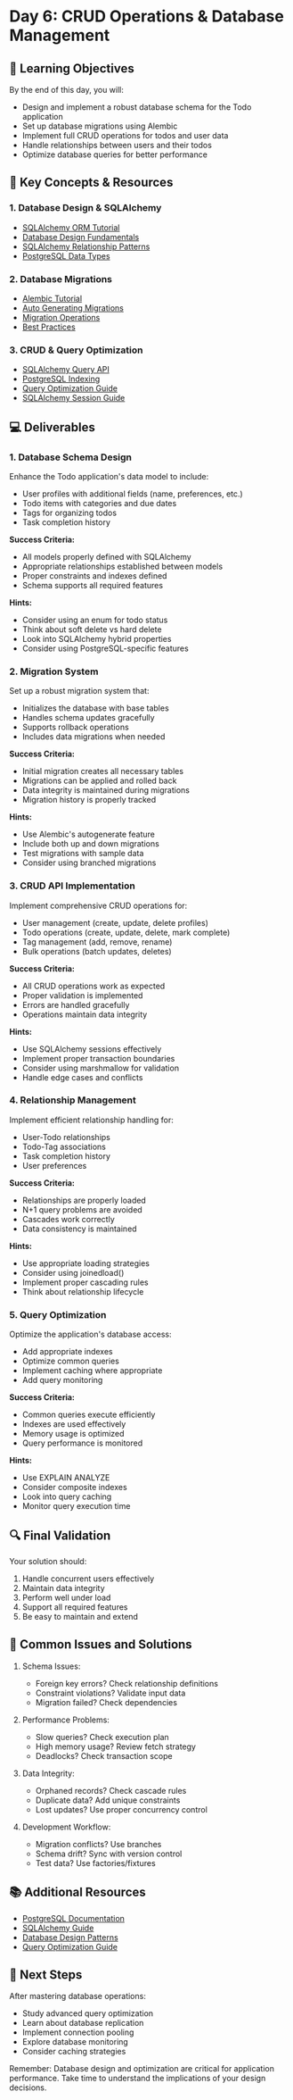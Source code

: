 # Day 6: CRUD Operations & Database Management

## 🎯 Learning Objectives

By the end of this day, you will:
- Design and implement a robust database schema for the Todo application
- Set up database migrations using Alembic
- Implement full CRUD operations for todos and user data
- Handle relationships between users and their todos
- Optimize database queries for better performance

## 📝 Key Concepts & Resources

### 1. Database Design & SQLAlchemy
- [SQLAlchemy ORM Tutorial](https://docs.sqlalchemy.org/en/14/orm/tutorial.html)
- [Database Design Fundamentals](https://www.postgresql.org/docs/current/ddl.html)
- [SQLAlchemy Relationship Patterns](https://docs.sqlalchemy.org/en/14/orm/basic_relationships.html)
- [PostgreSQL Data Types](https://www.postgresql.org/docs/current/datatype.html)

### 2. Database Migrations
- [Alembic Tutorial](https://alembic.sqlalchemy.org/en/latest/tutorial.html)
- [Auto Generating Migrations](https://alembic.sqlalchemy.org/en/latest/autogenerate.html)
- [Migration Operations](https://alembic.sqlalchemy.org/en/latest/ops.html)
- [Best Practices](https://alembic.sqlalchemy.org/en/latest/cookbook.html)

### 3. CRUD & Query Optimization
- [SQLAlchemy Query API](https://docs.sqlalchemy.org/en/14/orm/query.html)
- [PostgreSQL Indexing](https://www.postgresql.org/docs/current/indexes.html)
- [Query Optimization Guide](https://www.postgresql.org/docs/current/performance-tips.html)
- [SQLAlchemy Session Guide](https://docs.sqlalchemy.org/en/14/orm/session_basics.html)

## 💻 Deliverables

### 1. Database Schema Design

Enhance the Todo application's data model to include:
- User profiles with additional fields (name, preferences, etc.)
- Todo items with categories and due dates
- Tags for organizing todos
- Task completion history

**Success Criteria:**
- All models properly defined with SQLAlchemy
- Appropriate relationships established between models
- Proper constraints and indexes defined
- Schema supports all required features

**Hints:**
- Consider using an enum for todo status
- Think about soft delete vs hard delete
- Look into SQLAlchemy hybrid properties
- Consider using PostgreSQL-specific features

### 2. Migration System

Set up a robust migration system that:
- Initializes the database with base tables
- Handles schema updates gracefully
- Supports rollback operations
- Includes data migrations when needed

**Success Criteria:**
- Initial migration creates all necessary tables
- Migrations can be applied and rolled back
- Data integrity is maintained during migrations
- Migration history is properly tracked

**Hints:**
- Use Alembic's autogenerate feature
- Include both up and down migrations
- Test migrations with sample data
- Consider using branched migrations

### 3. CRUD API Implementation

Implement comprehensive CRUD operations for:
- User management (create, update, delete profiles)
- Todo operations (create, update, delete, mark complete)
- Tag management (add, remove, rename)
- Bulk operations (batch updates, deletes)

**Success Criteria:**
- All CRUD operations work as expected
- Proper validation is implemented
- Errors are handled gracefully
- Operations maintain data integrity

**Hints:**
- Use SQLAlchemy sessions effectively
- Implement proper transaction boundaries
- Consider using marshmallow for validation
- Handle edge cases and conflicts

### 4. Relationship Management

Implement efficient relationship handling for:
- User-Todo relationships
- Todo-Tag associations
- Task completion history
- User preferences

**Success Criteria:**
- Relationships are properly loaded
- N+1 query problems are avoided
- Cascades work correctly
- Data consistency is maintained

**Hints:**
- Use appropriate loading strategies
- Consider using joinedload()
- Implement proper cascading rules
- Think about relationship lifecycle

### 5. Query Optimization

Optimize the application's database access:
- Add appropriate indexes
- Optimize common queries
- Implement caching where appropriate
- Add query monitoring

**Success Criteria:**
- Common queries execute efficiently
- Indexes are used effectively
- Memory usage is optimized
- Query performance is monitored

**Hints:**
- Use EXPLAIN ANALYZE
- Consider composite indexes
- Look into query caching
- Monitor query execution time

## 🔍 Final Validation

Your solution should:
1. Handle concurrent users effectively
2. Maintain data integrity
3. Perform well under load
4. Support all required features
5. Be easy to maintain and extend

## 🚨 Common Issues and Solutions

1. Schema Issues:
   - Foreign key errors? Check relationship definitions
   - Constraint violations? Validate input data
   - Migration failed? Check dependencies

2. Performance Problems:
   - Slow queries? Check execution plan
   - High memory usage? Review fetch strategy
   - Deadlocks? Check transaction scope

3. Data Integrity:
   - Orphaned records? Check cascade rules
   - Duplicate data? Add unique constraints
   - Lost updates? Use proper concurrency control

4. Development Workflow:
   - Migration conflicts? Use branches
   - Schema drift? Sync with version control
   - Test data? Use factories/fixtures

## 📚 Additional Resources

- [PostgreSQL Documentation](https://www.postgresql.org/docs/)
- [SQLAlchemy Guide](https://docs.sqlalchemy.org/)
- [Database Design Patterns](https://www.postgresql.org/docs/current/ddl-schemas.html)
- [Query Optimization Guide](https://www.postgresql.org/docs/current/performance-tips.html)

## 🎉 Next Steps

After mastering database operations:
- Study advanced query optimization
- Learn about database replication
- Implement connection pooling
- Explore database monitoring
- Consider caching strategies

Remember: Database design and optimization are critical for application performance. Take time to understand the implications of your design decisions. 